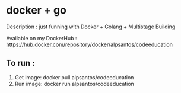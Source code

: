 # docker + go
Description : just funning with Docker + Golang + Multistage Building 

Available on my DockerHub : https://hub.docker.com/repository/docker/alpsantos/codeeducation

## To run :

1. Get image: 
   docker pull alpsantos/codeeducation
2. Run image: 
   docker run alpsantos/codeeducation
